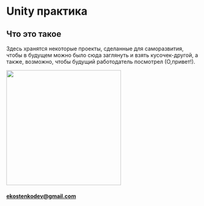 # Unity практика
## Что это такое
Здесь хранятся некоторые проекты, сделанные для саморазвития, чтобы в будущем можно было сюда заглянуть и взять кусочек-другой, а также, возможно, чтобы будущий работодатель посмотрел (О,привет!).

<img src="https://sun9-26.userapi.com/c855132/v855132947/bb0d1/Q-RKdMh533w.jpg" width="300">

#### ekostenkodev@gmail.com

